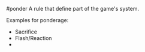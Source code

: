 #ponder A rule that define part of the game's system.

Examples for ponderage:
- Sacrifice
- Flash/Reaction
- 